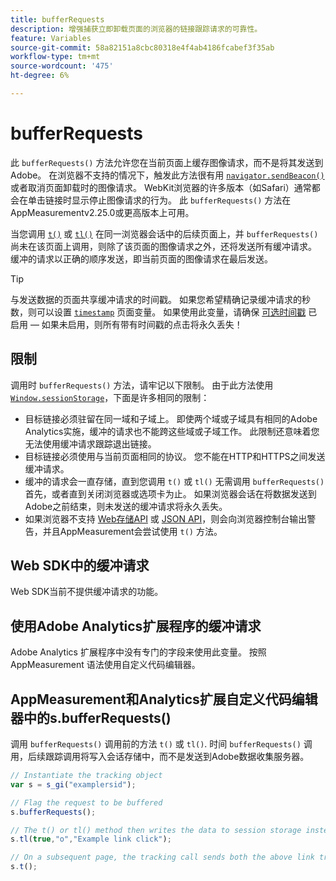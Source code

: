 ```yaml
---
title: bufferRequests
description: 增强捕获立即卸载页面的浏览器的链接跟踪请求的可靠性。
feature: Variables
source-git-commit: 58a82151a8cbc80318e4f4ab4186fcabef3f35ab
workflow-type: tm+mt
source-wordcount: '475'
ht-degree: 6%

---
```


# bufferRequests

此 `bufferRequests()` 方法允许您在当前页面上缓存图像请求，而不是将其发送到Adobe。 在浏览器不支持的情况下，触发此方法很有用 [`navigator.sendBeacon()`](https://developer.mozilla.org/zh-CN/docs/Web/API/Navigator/sendBeacon) 或者取消页面卸载时的图像请求。 WebKit浏览器的许多版本（如Safari）通常都会在单击链接时显示停止图像请求的行为。 此 `bufferRequests()` 方法在AppMeasurementv2.25.0或更高版本上可用。

当您调用 [`t()`](t-method.md) 或 [`tl()`](tl-method.md) 在同一浏览器会话中的后续页面上，并 `bufferRequests()` 尚未在该页面上调用，则除了该页面的图像请求之外，还将发送所有缓冲请求。 缓冲的请求以正确的顺序发送，即当前页面的图像请求在最后发送。

>[!TIP]
>
>与发送数据的页面共享缓冲请求的时间戳。 如果您希望精确记录缓冲请求的秒数，则可以设置 [`timestamp`](../page-vars/timestamp.md) 页面变量。 如果使用此变量，请确保 [可选时间戳](/help/technotes/timestamps-optional.md) 已启用 — 如果未启用，则所有带有时间戳的点击将永久丢失！

## 限制

调用时 `bufferRequests()` 方法，请牢记以下限制。 由于此方法使用 [`Window.sessionStorage`](https://developer.mozilla.org/en-US/docs/Web/API/Web_Storage_API)，下面是许多相同的限制：

* 目标链接必须驻留在同一域和子域上。 即使两个域或子域具有相同的Adobe Analytics实施，缓冲的请求也不能跨这些域或子域工作。 此限制还意味着您无法使用缓冲请求跟踪退出链接。
* 目标链接必须使用与当前页面相同的协议。 您不能在HTTP和HTTPS之间发送缓冲请求。
* 缓冲的请求会一直存储，直到您调用 `t()` 或 `tl()` 无需调用 `bufferRequests()` 首先，或者直到关闭浏览器或选项卡为止。 如果浏览器会话在将数据发送到Adobe之前结束，则未发送的缓冲请求将永久丢失。
* 如果浏览器不支持 [Web存储API](https://developer.mozilla.org/en-US/docs/Web/API/Web_Storage_API) 或 [JSON API](https://developer.mozilla.org/en-US/docs/Web/JavaScript/Reference/Global_Objects/JSON)，则会向浏览器控制台输出警告，并且AppMeasurement会尝试使用 `t()` 方法。

## Web SDK中的缓冲请求

Web SDK当前不提供缓冲请求的功能。

## 使用Adobe Analytics扩展程序的缓冲请求

Adobe Analytics 扩展程序中没有专门的字段来使用此变量。 按照 AppMeasurement 语法使用自定义代码编辑器。

## AppMeasurement和Analytics扩展自定义代码编辑器中的s.bufferRequests()

调用 `bufferRequests()` 调用前的方法 `t()` 或 `tl()`. 时间 `bufferRequests()` 调用，后续跟踪调用将写入会话存储中，而不是发送到Adobe数据收集服务器。

```js
// Instantiate the tracking object
var s = s_gi("examplersid");

// Flag the request to be buffered
s.bufferRequests();

// The t() or tl() method then writes the data to session storage instead of sending it to Adobe
s.tl(true,"o","Example link click");

// On a subsequent page, the tracking call sends both the above link tracking call and the page view call
s.t();
```
